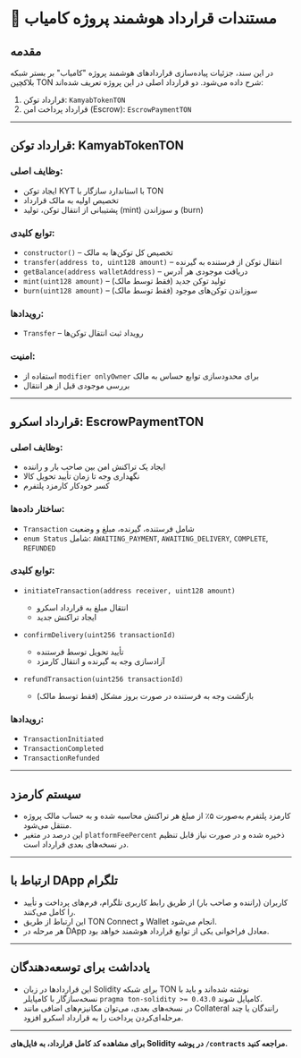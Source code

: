 # 📜 مستندات قرارداد هوشمند پروژه کامیاب 

## مقدمه

در این سند، جزئیات پیاده‌سازی قراردادهای هوشمند پروژه "کامیاب" بر بستر شبکه بلاکچین TON شرح داده می‌شود. دو قرارداد اصلی در این پروژه تعریف شده‌اند:

1. قرارداد توکن: `KamyabTokenTON`
2. قرارداد پرداخت امن (Escrow): `EscrowPaymentTON`

---

## قرارداد توکن: KamyabTokenTON

### وظایف اصلی:

* ایجاد توکن KYT با استاندارد سازگار با TON
* تخصیص اولیه به مالک قرارداد
* پشتیبانی از انتقال توکن، تولید (mint) و سوزاندن (burn)

### توابع کلیدی:

* `constructor()` – تخصیص کل توکن‌ها به مالک
* `transfer(address to, uint128 amount)` – انتقال توکن از فرستنده به گیرنده
* `getBalance(address walletAddress)` – دریافت موجودی هر آدرس
* `mint(uint128 amount)` – تولید توکن جدید (فقط توسط مالک)
* `burn(uint128 amount)` – سوزاندن توکن‌های موجود (فقط توسط مالک)

### رویدادها:

* `Transfer` – رویداد ثبت انتقال توکن‌ها

### امنیت:

* استفاده از `modifier onlyOwner` برای محدودسازی توابع حساس به مالک
* بررسی موجودی قبل از هر انتقال

---

## قرارداد اسکرو: EscrowPaymentTON

### وظایف اصلی:

* ایجاد یک تراکنش امن بین صاحب بار و راننده
* نگهداری وجه تا زمان تأیید تحویل کالا
* کسر خودکار کارمزد پلتفرم

### ساختار داده‌ها:

* `Transaction` شامل فرستنده، گیرنده، مبلغ و وضعیت
* `enum Status` شامل: `AWAITING_PAYMENT`, `AWAITING_DELIVERY`, `COMPLETE`, `REFUNDED`

### توابع کلیدی:

* `initiateTransaction(address receiver, uint128 amount)`

  * انتقال مبلغ به قرارداد اسکرو
  * ایجاد تراکنش جدید
* `confirmDelivery(uint256 transactionId)`

  * تأیید تحویل توسط فرستنده
  * آزادسازی وجه به گیرنده و انتقال کارمزد
* `refundTransaction(uint256 transactionId)`

  * بازگشت وجه به فرستنده در صورت بروز مشکل (فقط توسط مالک)

### رویدادها:

* `TransactionInitiated`
* `TransactionCompleted`
* `TransactionRefunded`

---

## سیستم کارمزد

* کارمزد پلتفرم به‌صورت ۵٪ از مبلغ هر تراکنش محاسبه شده و به حساب مالک پروژه منتقل می‌شود.
* این درصد در متغیر `platformFeePercent` ذخیره شده و در صورت نیاز قابل تنظیم در نسخه‌های بعدی قرارداد است.

---

## ارتباط با DApp تلگرام

* کاربران (راننده و صاحب بار) از طریق رابط کاربری تلگرام، فرم‌های پرداخت و تأیید را کامل می‌کنند.
* این ارتباط از طریق TON Connect و Wallet انجام می‌شود.
* هر مرحله در DApp معادل فراخوانی یکی از توابع قرارداد هوشمند خواهد بود.

---

## یادداشت برای توسعه‌دهندگان

* این قراردادها در زبان Solidity برای شبکه TON نوشته شده‌اند و باید با نسخه‌سازگار با کامپایلر `pragma ton-solidity >= 0.43.0` کامپایل شوند.
* در نسخه‌های بعدی، می‌توان مکانیزم‌های اضافی مانند Collateral رانندگان یا چند مرحله‌ای‌کردن پرداخت را به قرارداد اسکرو افزود.

---

**برای مشاهده کد کامل قرارداد، به فایل‌های Solidity در پوشه `/contracts` مراجعه کنید.**
